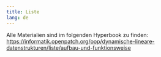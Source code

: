 ```yaml
---
title: Liste
lang: de
---
```


Alle Materialien sind im folgenden Hyperbook zu finden: https://informatik.openpatch.org/oop/dynamische-lineare-datenstrukturen/liste/aufbau-und-funktionsweise
